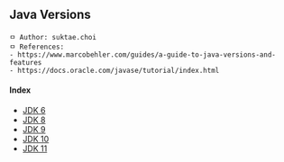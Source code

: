 ## Java Versions

```
ㅁ Author: suktae.choi
ㅁ References:
- https://www.marcobehler.com/guides/a-guide-to-java-versions-and-features
- https://docs.oracle.com/javase/tutorial/index.html
```

#### Index

- [JDK 6](jdk-6)
- [JDK 8](jdk-8)
- [JDK 9](jdk-9)
- [JDK 10](jdk-10)
- [JDK 11](jdk-11)
